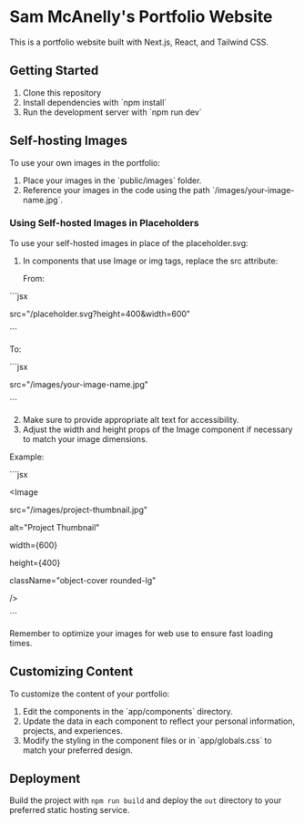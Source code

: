 # Sam McAnelly's Portfolio Website

This is a portfolio website built with Next.js, React, and Tailwind CSS.

## Getting Started

1. Clone this repository
2. Install dependencies with \`npm install\`
3. Run the development server with \`npm run dev\`

## Self-hosting Images

To use your own images in the portfolio:

1. Place your images in the \`public/images\` folder.
2. Reference your images in the code using the path \`/images/your-image-name.jpg\`.

### Using Self-hosted Images in Placeholders

To use your self-hosted images in place of the placeholder.svg:

1. In components that use Image or img tags, replace the src attribute:

   From:

\`\`\`jsx

   src="/placeholder.svg?height=400&width=600"

\`\`\`

   To:

\`\`\`jsx

   src="/images/your-image-name.jpg"

\`\`\`

2. Make sure to provide appropriate alt text for accessibility.
3. Adjust the width and height props of the Image component if necessary to match your image dimensions.

Example:

\`\`\`jsx

<Image

src="/images/project-thumbnail.jpg"

alt="Project Thumbnail"

width={600}

height={400}

className="object-cover rounded-lg"

/>

\`\`\`

Remember to optimize your images for web use to ensure fast loading times.

## Customizing Content

To customize the content of your portfolio:

1. Edit the components in the \`app/components\` directory.
2. Update the data in each component to reflect your personal information, projects, and experiences.
3. Modify the styling in the component files or in \`app/globals.css\` to match your preferred design.

## Deployment

Build the project with `npm run build` and deploy the `out` directory to your preferred static hosting service.
